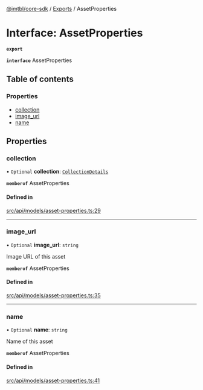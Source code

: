 [@imtbl/core-sdk](../README.md) / [Exports](../modules.md) / AssetProperties

# Interface: AssetProperties

**`export`** 

**`interface`** AssetProperties

## Table of contents

### Properties

- [collection](AssetProperties.md#collection)
- [image\_url](AssetProperties.md#image_url)
- [name](AssetProperties.md#name)

## Properties

### collection

• `Optional` **collection**: [`CollectionDetails`](CollectionDetails.md)

**`memberof`** AssetProperties

#### Defined in

[src/api/models/asset-properties.ts:29](https://github.com/immutable/imx-core-sdk/blob/7204457/src/api/models/asset-properties.ts#L29)

___

### image\_url

• `Optional` **image\_url**: `string`

Image URL of this asset

**`memberof`** AssetProperties

#### Defined in

[src/api/models/asset-properties.ts:35](https://github.com/immutable/imx-core-sdk/blob/7204457/src/api/models/asset-properties.ts#L35)

___

### name

• `Optional` **name**: `string`

Name of this asset

**`memberof`** AssetProperties

#### Defined in

[src/api/models/asset-properties.ts:41](https://github.com/immutable/imx-core-sdk/blob/7204457/src/api/models/asset-properties.ts#L41)
